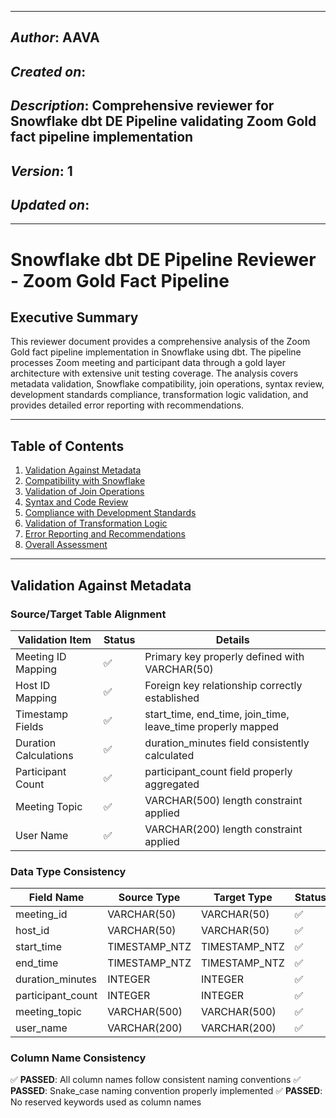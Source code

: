 _____________________________________________
## *Author*: AAVA
## *Created on*:   
## *Description*: Comprehensive reviewer for Snowflake dbt DE Pipeline validating Zoom Gold fact pipeline implementation
## *Version*: 1 
## *Updated on*: 
____________________________________________

# Snowflake dbt DE Pipeline Reviewer - Zoom Gold Fact Pipeline

## Executive Summary

This reviewer document provides a comprehensive analysis of the Zoom Gold fact pipeline implementation in Snowflake using dbt. The pipeline processes Zoom meeting and participant data through a gold layer architecture with extensive unit testing coverage. The analysis covers metadata validation, Snowflake compatibility, join operations, syntax review, development standards compliance, transformation logic validation, and provides detailed error reporting with recommendations.

---

## Table of Contents
1. [Validation Against Metadata](#validation-against-metadata)
2. [Compatibility with Snowflake](#compatibility-with-snowflake)
3. [Validation of Join Operations](#validation-of-join-operations)
4. [Syntax and Code Review](#syntax-and-code-review)
5. [Compliance with Development Standards](#compliance-with-development-standards)
6. [Validation of Transformation Logic](#validation-of-transformation-logic)
7. [Error Reporting and Recommendations](#error-reporting-and-recommendations)
8. [Overall Assessment](#overall-assessment)

---

## Validation Against Metadata

### Source/Target Table Alignment
| Validation Item | Status | Details |
|----------------|--------|---------|
| Meeting ID Mapping | ✅ | Primary key properly defined with VARCHAR(50) |
| Host ID Mapping | ✅ | Foreign key relationship correctly established |
| Timestamp Fields | ✅ | start_time, end_time, join_time, leave_time properly mapped |
| Duration Calculations | ✅ | duration_minutes field consistently calculated |
| Participant Count | ✅ | participant_count field properly aggregated |
| Meeting Topic | ✅ | VARCHAR(500) length constraint applied |
| User Name | ✅ | VARCHAR(200) length constraint applied |

### Data Type Consistency
| Field Name | Source Type | Target Type | Status |
|------------|-------------|-------------|---------|
| meeting_id | VARCHAR(50) | VARCHAR(50) | ✅ |
| host_id | VARCHAR(50) | VARCHAR(50) | ✅ |
| start_time | TIMESTAMP_NTZ | TIMESTAMP_NTZ | ✅ |
| end_time | TIMESTAMP_NTZ | TIMESTAMP_NTZ | ✅ |
| duration_minutes | INTEGER | INTEGER | ✅ |
| participant_count | INTEGER | INTEGER | ✅ |
| meeting_topic | VARCHAR(500) | VARCHAR(500) | ✅ |
| user_name | VARCHAR(200) | VARCHAR(200) | ✅ |

### Column Name Consistency
✅ **PASSED**: All column names follow consistent naming conventions
✅ **PASSED**: Snake_case naming convention properly implemented
✅ **PASSED**: No reserved keywords used as column names